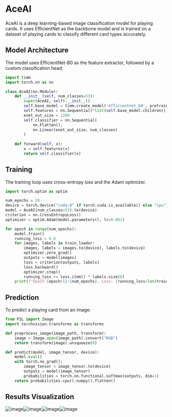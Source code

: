 # AceAI

AceAI is a deep learning-based image classification model for playing cards. It uses EfficientNet as the backbone model and is trained on a dataset of playing cards to classify different card types accurately.

## Model Architecture

The model uses EfficientNet-B0 as the feature extractor, followed by a custom classification head:

```python
import timm
import torch.nn as nn

class AceAI(nn.Module):
    def __init__(self, num_classes=53):
        super(AceAI, self).__init__()
        self.base_model = timm.create_model('efficientnet_b0', pretrained=True)
        self.features = nn.Sequential(*list(self.base_model.children())[:-1])
        enet_out_size = 1280
        self.classifier = nn.Sequential(
            nn.Flatten(),
            nn.Linear(enet_out_size, num_classes)
        )
    
    def forward(self, x):
        x = self.features(x)
        return self.classifier(x)
```

## Training

The training loop uses cross-entropy loss and the Adam optimizer.

```python
import torch.optim as optim

num_epochs = 20
device = torch.device("cuda:0" if torch.cuda.is_available() else "cpu")
model = AceAI(num_classes=53).to(device)
criterion = nn.CrossEntropyLoss()
optimizer = optim.Adam(model.parameters(), lr=0.001)

for epoch in range(num_epochs):
    model.train()
    running_loss = 0.0
    for images, labels in train_loader:
        images, labels = images.to(device), labels.to(device)
        optimizer.zero_grad()
        outputs = model(images)
        loss = criterion(outputs, labels)
        loss.backward()
        optimizer.step()
        running_loss += loss.item() * labels.size(0)
    print(f"Epoch {epoch+1}/{num_epochs}, Loss: {running_loss/len(train_loader.dataset)}")
```

## Prediction

To predict a playing card from an image:

```python
from PIL import Image
import torchvision.transforms as transforms

def preprocess_image(image_path, transform):
    image = Image.open(image_path).convert("RGB")
    return transform(image).unsqueeze(0)

def predict(model, image_tensor, device):
    model.eval()
    with torch.no_grad():
        image_tensor = image_tensor.to(device)
        outputs = model(image_tensor)
        probabilities = torch.nn.functional.softmax(outputs, dim=1)
    return probabilities.cpu().numpy().flatten()
```

## Results Visualization

![image](https://github.com/user-attachments/assets/47c6d258-d53f-457b-83be-aa6a10aaabda)![image](https://github.com/user-attachments/assets/1987fc1d-bccd-4aba-8fe3-ef1fd85ac715)![image](https://github.com/user-attachments/assets/78c48f25-d79f-4ffb-8bcd-851115462360)![image](https://github.com/user-attachments/assets/42a8eb22-3421-4a98-951d-a395f9839edc)
